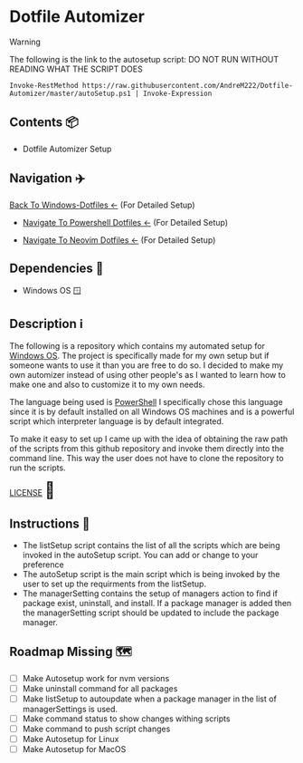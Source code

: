 # Dotfile Automizer

> [!WARNING]
> The following is the link to the autosetup script: DO NOT RUN WITHOUT READING WHAT THE SCRIPT DOES
> ```
> Invoke-RestMethod https://raw.githubusercontent.com/AndreM222/Dotfile-Automizer/master/autoSetup.ps1 | Invoke-Expression
> ```

## Contents 📦

- Dotfile Automizer Setup

## Navigation ✈️

[Back To Windows-Dotfiles <-](https://github.com/AndreM222/Windows-Dotfiles) (For Detailed Setup)

- [Navigate To Powershell Dotfiles <-](https://github.com/AndreM222/PowerShell) (For Detailed Setup)

- [Navigate To Neovim Dotfiles <-](https://github.com/AndreM222/nvim) (For Detailed Setup)

## Dependencies 📃

- Windows OS 🪟

## Description ℹ️

The following is a repository which contains my automated setup for [Windows OS](https://www.microsoft.com/en-us/windows?r=1).
The project is specifically made for my own setup but if someone wants to use it than you are free to do so.
I decided to make my own automizer instead of using other people's as I wanted to learn how to make one and
also to customize it to my own needs.

The language being used is [PowerShell](https://learn.microsoft.com/en-us/windows-server/administration/windows-commands/powershell)
I specifically chose this language since it is by default installed on all Windows OS machines and is a powerful
script which interpreter language is by default integrated.

To make it easy to set up I came up with the idea of obtaining the raw path of the scripts from this github
repository and invoke them directly into the command line. This way the user does not have to clone the repository to
run the scripts.

[LICENSE](https://github.com/AndreM222/Dotfile-Automizer/blob/master/License) <span style="font-size:2em">🪪</span>

## Instructions 📖

- The listSetup script contains the list of all the scripts which are being invoked in the autoSetup script. You can
add or change to your preference
- The autoSetup script is the main script which is being invoked by the user to set up the requirments
from the listSetup.
- The managerSetting contains the setup of managers action to find if package exist, uninstall, and install. If a
package manager is added then the managerSetting script should be updated to include the package manager.

## Roadmap Missing 🗺️

- [ ] Make Autosetup work for nvm versions
- [ ] Make uninstall command for all packages
- [ ] Make listSetup to autoupdate when a package manager in the list of managerSettings is used.
- [ ] Make command status to show changes withing scripts
- [ ] Make command to push script changes
- [ ] Make Autosetup for Linux
- [ ] Make Autosetup for MacOS
